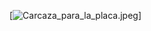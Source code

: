 [![Carcaza_para_la_placa.jpeg](https://gitlab.com/AlessandroKlein/impresora-3d-cube/-/raw/main/Imagenes/Carcaza_para_la_placa.jpeg)]
